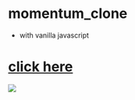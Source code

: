 # momentum_clone
- with vanilla javascript

# <a href="https://www.codeameba.com/momentum_clone/">click here</a>
<img src="mymomentum.png">
